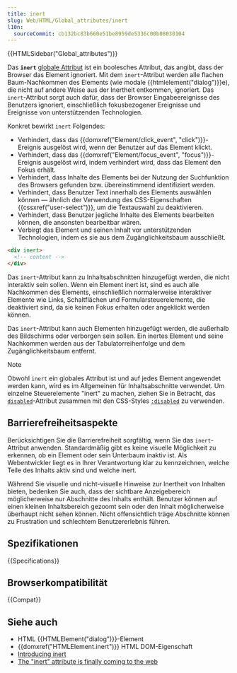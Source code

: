 ```yaml
---
title: inert
slug: Web/HTML/Global_attributes/inert
l10n:
  sourceCommit: cb132bc83b660e51be8959de5336c00b08030104
---
```


{{HTMLSidebar("Global_attributes")}}

Das **`inert`** [globale Attribut](/de/docs/Web/HTML/Global_attributes) ist ein boolesches Attribut, das angibt, dass der Browser das Element ignoriert. Mit dem `inert`-Attribut werden alle flachen Baum-Nachkommen des Elements (wie modale {{htmlelement("dialog")}}e), die nicht auf andere Weise aus der Inertheit entkommen, ignoriert. Das `inert`-Attribut sorgt auch dafür, dass der Browser Eingabeereignisse des Benutzers ignoriert, einschließlich fokusbezogener Ereignisse und Ereignisse von unterstützenden Technologien.

Konkret bewirkt `inert` Folgendes:

- Verhindert, dass das {{domxref("Element/click_event", "click")}}-Ereignis ausgelöst wird, wenn der Benutzer auf das Element klickt.
- Verhindert, dass das {{domxref("Element/focus_event", "focus")}}-Ereignis ausgelöst wird, indem verhindert wird, dass das Element den Fokus erhält.
- Verhindert, dass Inhalte des Elements bei der Nutzung der Suchfunktion des Browsers gefunden bzw. übereinstimmend identifiziert werden.
- Verhindert, dass Benutzer Text innerhalb des Elements auswählen können — ähnlich der Verwendung des CSS-Eigenschaften {{cssxref("user-select")}}, um die Textauswahl zu deaktivieren.
- Verhindert, dass Benutzer jegliche Inhalte des Elements bearbeiten können, die ansonsten bearbeitbar wären.
- Verbirgt das Element und seinen Inhalt vor unterstützenden Technologien, indem es sie aus dem Zugänglichkeitsbaum ausschließt.

```html
<div inert>
  <!-- content -->
</div>
```

Das `inert`-Attribut kann zu Inhaltsabschnitten hinzugefügt werden, die nicht interaktiv sein sollen. Wenn ein Element inert ist, sind es auch alle Nachkommen des Elements, einschließlich normalerweise interaktiver Elemente wie Links, Schaltflächen und Formularsteuerelemente, die deaktiviert sind, da sie keinen Fokus erhalten oder angeklickt werden können.

Das `inert`-Attribut kann auch Elementen hinzugefügt werden, die außerhalb des Bildschirms oder verborgen sein sollen. Ein inertes Element und seine Nachkommen werden aus der Tabulatorreihenfolge und dem Zugänglichkeitsbaum entfernt.

> [!NOTE]
> Obwohl `inert` ein globales Attribut ist und auf jedes Element angewendet werden kann, wird es im Allgemeinen für Inhaltsabschnitte verwendet. Um einzelne Steuerelemente "inert" zu machen, ziehen Sie in Betracht, das [`disabled`](/de/docs/Web/HTML/Attributes/disabled)-Attribut zusammen mit den CSS-Styles [`:disabled`](/de/docs/Web/CSS/:disabled) zu verwenden.

## Barrierefreiheitsaspekte

Berücksichtigen Sie die Barrierefreiheit sorgfältig, wenn Sie das `inert`-Attribut anwenden. Standardmäßig gibt es keine visuelle Möglichkeit zu erkennen, ob ein Element oder sein Unterbaum inaktiv ist. Als Webentwickler liegt es in Ihrer Verantwortung klar zu kennzeichnen, welche Teile des Inhalts aktiv sind und welche inert.

Während Sie visuelle und nicht-visuelle Hinweise zur Inertheit von Inhalten bieten, bedenken Sie auch, dass der sichtbare Anzeigebereich möglicherweise nur Abschnitte des Inhalts enthält. Benutzer können auf einen kleinen Inhaltsbereich gezoomt sein oder den Inhalt möglicherweise überhaupt nicht sehen können. Nicht offensichtlich träge Abschnitte können zu Frustration und schlechtem Benutzererlebnis führen.

## Spezifikationen

{{Specifications}}

## Browserkompatibilität

{{Compat}}

## Siehe auch

- HTML {{HTMLElement("dialog")}}-Element
- {{domxref("HTMLElement.inert")}} HTML DOM-Eigenschaft
- [Introducing inert](https://web.dev/articles/inert)
- [The "inert" attribute is finally coming to the web](https://www.stefanjudis.com/blog/the-inert-attribute-is-finally-coming-to-the-web/)
